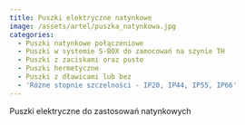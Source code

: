```yaml
---
title: Puszki elektryczne natynkowe
image: /assets/artel/puszka_natynkowa.jpg
categories:
  - Puszki natynkowe połączeniowe
  - Puszki w systemie S-BOX do zamocowań na szynie TH
  - Puszki z zaciskami oraz puste
  - Puszki hermetyczne
  - Puszki z dławicami lub bez
  - 'Różne stopnie szczelności - IP20, IP44, IP55, IP66'
---
```

Puszki elektryczne do zastosowań natynkowych
